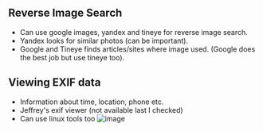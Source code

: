 ## Reverse Image Search
- Can use google images, yandex and tineye for reverse image search. 
- Yandex looks for similar photos (can be important).
- Google and Tineye finds articles/sites where image used. (Google does the best job but use tineye too).

## Viewing EXIF data
- Information about time, location, phone etc.
- Jeffrey's exif viewer (not available last I checked) 
- Can use linux tools too
![image](https://user-images.githubusercontent.com/64409788/225406556-b49a28c5-c7e0-487d-adf4-3e5b4c34515b.png)

